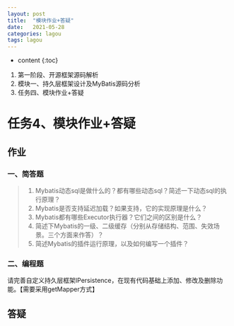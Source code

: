 ```yaml
---
layout: post
title:  "模块作业+答疑"
date:   2021-05-28
categories: lagou
tags: lagou
---
```


* content
{:toc}


1. 第一阶段、开源框架源码解析
2. 模块一、持久层框架设计及MyBatis源码分析
3. 任务四、模块作业+答疑

# 任务4、模块作业+答疑

## 作业
### 一、简答题

>1. Mybatis动态sql是做什么的？都有哪些动态sql？简述一下动态sql的执行原理？  
>2. Mybatis是否支持延迟加载？如果支持，它的实现原理是什么？  
>3. Mybatis都有哪些Executor执行器？它们之间的区别是什么？  
>4. 简述下Mybatis的一级、二级缓存（分别从存储结构、范围、失效场景。三个方面来作答）？  
>5. 简述Mybatis的插件运行原理，以及如何编写一个插件？  

### 二、编程题
请完善自定义持久层框架IPersistence，在现有代码基础上添加、修改及删除功能。【需要采用getMapper方式】

## 答疑



























